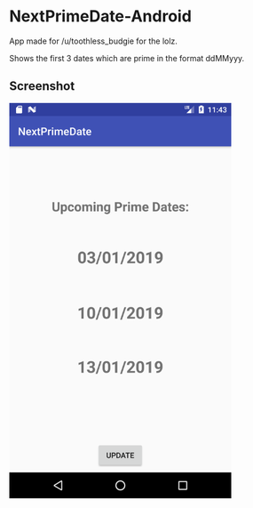 # NextPrimeDate-Android
App made for /u/toothless_budgie for the lolz.

Shows the first 3 dates which are prime in the format ddMMyyy.

## Screenshot
<img src="/screenshots/app_screenshot.png?raw=true" width="400">